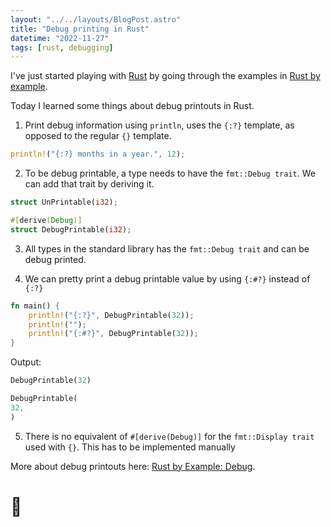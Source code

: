 ```yaml
---
layout: "../../layouts/BlogPost.astro"
title: "Debug printing in Rust"
datetime: "2022-11-27"
tags: [rust, debugging]
---
```


I've just started playing with [Rust](https://www.rust-lang.org/) by going through the examples
in [Rust by example](https://doc.rust-lang.org/rust-by-example).

Today I learned some things about debug printouts in Rust.

1. Print debug information using `println`, uses the `{:?}` template, as opposed to the regular `{}` template.

```rust
println!("{:?} months in a year.", 12);
```

2. To be debug printable, a type needs to have the `fmt::Debug trait`. We can add that trait by deriving it.

```rust
struct UnPrintable(i32);

#[derive(Debug)]
struct DebugPrintable(i32);
```

3. All types in the standard library has the `fmt::Debug trait` and can be debug printed.

4. We can pretty print a debug printable value by using `{:#?}` instead of `{:?}`

```rust
fn main() {
    println!("{:?}", DebugPrintable(32));
    println!("");
    println!("{:#?}", DebugPrintable(32));
}
```

Output:

```rust
DebugPrintable(32)

DebugPrintable(
32,
)
```

5. There is no equivalent of `#[derive(Debug)]` for the `fmt::Display trait` used with `{}`. This has to be implemented
   manually

More about debug printouts
here: [Rust by Example: Debug](https://doc.rust-lang.org/rust-by-example/hello/print/print_debug.html).

# 🦀

